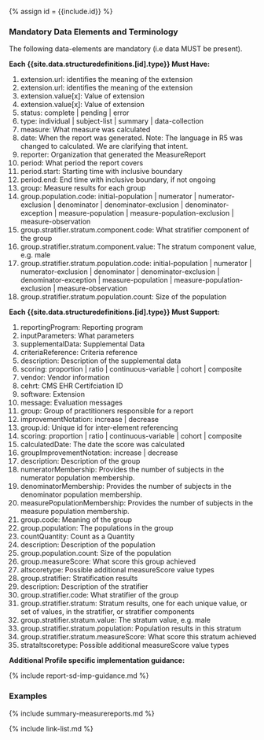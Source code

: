 {% assign id = {{include.id}} %}
<!--Begin Generated Intro Tag (DO NOT REMOVE)-->
### Mandatory Data Elements and Terminology
The following data-elements are mandatory (i.e data MUST be present).

**Each {{site.data.structuredefinitions.[id].type}} Must Have:**
1. extension.url: identifies the meaning of the extension
2. extension.url: identifies the meaning of the extension
3. extension.value[x]: Value of extension
4. extension.value[x]: Value of extension
5. status: complete \| pending \| error
6. type: individual \| subject-list \| summary \| data-collection
7. measure: What measure was calculated
8. date: When the report was generated. Note: The language in R5 was changed to calculated.  We are clarifying that intent.
9. reporter: Organization that generated the MeasureReport
10. period: What period the report covers
11. period.start: Starting time with inclusive boundary
12. period.end: End time with inclusive boundary, if not ongoing
13. group: Measure results for each group
14. group.population.code: initial-population \| numerator \| numerator-exclusion \| denominator \| denominator-exclusion \| denominator-exception \| measure-population \| measure-population-exclusion \| measure-observation
15. group.stratifier.stratum.component.code: What stratifier component of the group
16. group.stratifier.stratum.component.value: The stratum component value, e.g. male
17. group.stratifier.stratum.population.code: initial-population \| numerator \| numerator-exclusion \| denominator \| denominator-exclusion \| denominator-exception \| measure-population \| measure-population-exclusion \| measure-observation
18. group.stratifier.stratum.population.count: Size of the population

**Each {{site.data.structuredefinitions.[id].type}} Must Support:**
1. reportingProgram: Reporting program
2. inputParameters: What parameters
3. supplementalData: Supplemental Data
4. criteriaReference: Criteria reference
5. description: Description of the supplemental data
6. scoring: proportion \| ratio \| continuous-variable \| cohort \| composite
7. vendor: Vendor information
8. cehrt: CMS EHR Certifciation ID
9. software: Extension
10. message: Evaluation messages
11. group: Group of practitioners responsible for a report
12. improvementNotation: increase \| decrease
13. group.id: Unique id for inter-element referencing
14. scoring: proportion \| ratio \| continuous-variable \| cohort \| composite
15. calculatedDate: The date the score was calculated
16. groupImprovementNotation: increase \| decrease
17. description: Description of the group
18. numeratorMembership: Provides the number of subjects in the numerator population membership.
19. denominatorMembership: Provides the number of subjects in the denominator population membership.
20. measurePopulationMembership: Provides the number of subjects in the measure population membership.
21. group.code: Meaning of the group
22. group.population: The populations in the group
23. countQuantity: Count as a Quantity
24. description: Description of the population
25. group.population.count: Size of the population
26. group.measureScore: What score this group achieved
27. altscoretype: Possible additional measureScore value types
28. group.stratifier: Stratification results
29. description: Description of the stratifier
30. group.stratifier.code: What stratifier of the group
31. group.stratifier.stratum: Stratum results, one for each unique value, or set of values, in the stratifier, or stratifier components
32. group.stratifier.stratum.value: The stratum value, e.g. male
33. group.stratifier.stratum.population: Population results in this stratum
34. group.stratifier.stratum.measureScore: What score this stratum achieved
35. strataltscoretype: Possible additional measureScore value types

<!--End Generated Intro (DO NOT REMOVE)-->




**Additional Profile specific implementation guidance:**

{% include report-sd-imp-guidance.md %}

### Examples

{% include summary-measurereports.md %}

{% include link-list.md %}
